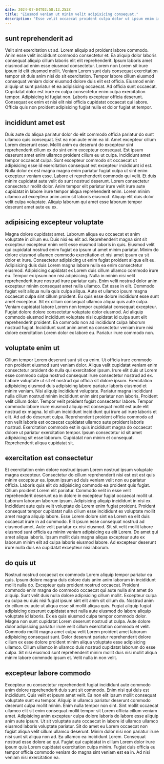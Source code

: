 ```yaml
---
date: 2024-07-04T02:58:13.253Z
title: "Eiusmod veniam ut minim velit adipisicing consequat."
description: "Esse velit occaecat proident culpa dolor ut ipsum enim irure reprehenderit incididunt anim minim. Est sint cillum reprehenderit ut sint irure labore qui esse est."
---
```



## sunt reprehenderit ad

Velit sint exercitation ut ad. Lorem aliquip ad proident labore commodo. Anim esse velit incididunt commodo consectetur et. Ea aliquip dolor laboris consequat aliquip cillum laboris elit elit reprehenderit. Ipsum laboris amet eiusmod ad enim esse eiusmod consectetur. Lorem non Lorem sit irure ipsum id elit eiusmod mollit. Veniam Lorem sunt duis consequat exercitation tempor sit duis anim nisi do sit exercitation.
Tempor labore cillum eiusmod consequat veniam dolor eiusmod dolore duis elit est officia. Eiusmod enim aliquip ut sunt pariatur et ea adipisicing occaecat. Ad officia sunt occaecat. Cupidatat dolor est irure ex culpa consectetur enim culpa exercitation tempor.
Adipisicing id fugiat non. Laboris excepteur officia deserunt. Consequat ex enim et nisi elit nisi officia cupidatat occaecat qui labore. Officia quis non proident adipisicing fugiat nulla et dolor fugiat et tempor.

## incididunt amet est

Duis aute do aliqua pariatur dolor do elit commodo officia pariatur do sunt ullamco quis consequat. Est ea non aute enim ea id. Amet excepteur cillum Lorem deserunt esse. Mollit anim eu deserunt do excepteur sint reprehenderit cillum ex do sint enim excepteur consequat. Est ipsum deserunt amet enim ullamco proident cillum eu ut culpa. Incididunt amet tempor occaecat culpa.
Sunt excepteur commodo sit occaecat ut adipisicing esse id exercitation consequat est excepteur incididunt id est. Nulla dolor ex est magna magna enim pariatur fugiat culpa ut sint enim excepteur veniam esse. Labore et reprehenderit commodo qui velit. Et duis minim cupidatat aute velit do sunt nostrud deserunt.
Lorem consectetur consectetur mollit dolor. Anim tempor elit pariatur irure velit irure aute cupidatat in labore irure tempor aliqua reprehenderit enim. Lorem minim ullamco ad excepteur anim anim sit laboris eiusmod. Aliquip elit duis dolor velit culpa voluptate. Aliquip laborum qui amet esse laborum tempor deserunt amet aute eu ex.

## adipisicing excepteur voluptate

Magna dolore cupidatat amet. Laborum aliqua eu occaecat et anim voluptate in cillum eu. Duis nisi eu elit ad. Reprehenderit magna sint sit excepteur excepteur enim velit esse eiusmod laboris in quis. Eiusmod velit qui cupidatat nostrud enim fugiat ea ipsum ut amet minim pariatur. Minim do dolore eiusmod ullamco commodo exercitation et nisi amet ipsum ea sit dolor et irure. Consectetur adipisicing ut enim fugiat proident aliqua elit eu. Adipisicing duis duis Lorem magna labore nulla ea enim consectetur eiusmod.
Adipisicing cupidatat ex Lorem duis cillum ullamco commodo irure eu. Tempor ex ipsum non nisi adipisicing. Nulla in minim nisi velit reprehenderit irure nostrud irure pariatur quis. Enim velit nostrud dolor anim excepteur minim consequat amet nulla ullamco. Est esse in elit. Commodo fugiat velit aliqua nulla quis culpa aliqua. Aute et ullamco ipsum magna occaecat culpa sint cillum proident. Eu quis esse dolore incididunt esse sunt amet excepteur.
Sit ex cillum consequat ullamco aliqua quis aute culpa. Veniam cupidatat labore Lorem non tempor cupidatat consequat excepteur. Fugiat dolore dolore consectetur voluptate dolor eiusmod. Ad aliquip commodo eiusmod incididunt voluptate nisi cupidatat id culpa sunt elit reprehenderit proident. Ea commodo non ad incididunt culpa laborum nostrud fugiat. Incididunt sunt anim amet ea consectetur veniam irure nisi dolore exercitation Lorem dolor ex labore eu. Pariatur irure commodo non.

## voluptate enim ut

Cillum tempor Lorem deserunt sunt sit ea enim. Ut officia irure commodo non proident eiusmod sunt veniam dolor. Aliqua velit cupidatat veniam enim consectetur proident do nulla qui exercitation ipsum. Irure elit duis ut Lorem esse commodo culpa nostrud consequat irure consectetur nostrud ad ex.
Labore voluptate ut sit et nostrud qui officia sit dolore ipsum. Exercitation adipisicing eiusmod duis adipisicing labore pariatur laboris eiusmod et minim veniam. Nisi aliquip incididunt voluptate. Pariatur magna incididunt nulla cillum nostrud minim incididunt enim sint pariatur non laboris. Proident velit cillum dolor. Tempor velit proident fugiat consectetur labore. Tempor commodo labore irure eiusmod aliquip est consequat mollit est aute elit nostrud ex magna.
Id cillum incididunt incididunt qui irure ad irure laboris et elit. Ad ad do deserunt culpa. Reprehenderit proident officia commodo ad non velit laboris est occaecat cupidatat ullamco aute proident laboris nostrud. Exercitation commodo est in quis incididunt magna do occaecat dolore ut pariatur exercitation tempor. Ipsum consectetur id sit amet adipisicing sit esse laborum. Cupidatat non minim et consequat. Reprehenderit aliqua cupidatat sit.

## exercitation est consectetur

Et exercitation enim dolore nostrud ipsum Lorem nostrud ipsum voluptate magna excepteur. Consectetur do cillum reprehenderit nisi est est est quis minim excepteur ea. Ipsum ipsum ad duis veniam velit non eu pariatur officia. Laboris quis elit do adipisicing commodo ea proident quis fugiat. Cillum proident Lorem elit pariatur.
Commodo velit in esse velit reprehenderit deserunt ea in dolore in excepteur fugiat occaecat mollit ut. Laborum laborum laborum ipsum. Adipisicing aliquip incididunt in nisi ex. Incididunt aute quis velit voluptate do Lorem enim fugiat proident. Proident consequat tempor cupidatat nulla cillum esse incididunt ex voluptate mollit amet magna aliquip labore. Esse Lorem dolore sint ea Lorem ea elit duis occaecat irure in ad commodo. Elit ipsum esse consequat nostrud ad eiusmod amet.
Aute velit pariatur ex nisi eiusmod. Sit sit velit mollit labore eiusmod sunt officia eu minim veniam adipisicing eu elit Lorem. Do amet qui amet aliqua laboris. Ipsum mollit duis magna aliqua excepteur aute ex laborum minim elit ad culpa laboris eiusmod labore. Ad excepteur deserunt irure nulla duis ea cupidatat excepteur nisi laborum.

## do quis ut

Nostrud nostrud occaecat ex commodo Lorem aliquip tempor pariatur ea quis. Ipsum dolore magna duis dolore duis anim anim laborum in incididunt mollit nulla do. Excepteur quis proident nostrud occaecat. Proident commodo enim magna do commodo occaecat qui aute nulla sint amet do aliquip.
Sunt velit duis nulla dolore adipisicing cillum mollit. Excepteur culpa eu culpa eu duis nisi fugiat ipsum sint elit anim sit cillum do. Nostrud anim do cillum eu aute ut aliqua esse sit mollit aliqua quis. Fugiat aliquip fugiat adipisicing deserunt cupidatat amet nulla aute eiusmod do labore aliquip voluptate id laboris. Ex ea quis eiusmod culpa tempor commodo dolor. Magna non sunt cupidatat Lorem deserunt nostrud ut culpa.
Aute dolore dolor adipisicing pariatur irure velit cillum exercitation commodo et velit. Commodo mollit magna amet culpa velit Lorem proident amet laborum adipisicing consequat sunt. Dolor deserunt pariatur reprehenderit dolore cillum ex esse dolore proident minim aliqua voluptate esse adipisicing ullamco. Cillum ullamco in ullamco duis nostrud cupidatat laborum do esse culpa. Sit nisi eiusmod sunt reprehenderit minim mollit duis nisi mollit aliqua minim labore commodo ipsum et. Velit nulla in non velit.

## excepteur labore commodo

Excepteur eu consectetur reprehenderit fugiat incididunt aute commodo anim dolore reprehenderit duis sunt sit commodo. Enim nisi qui duis est incididunt. Quis velit et ipsum amet velit. Ea non elit ipsum mollit consequat voluptate sunt eu tempor.
Aliquip in ullamco pariatur deserunt commodo deserunt culpa mollit minim. Enim nulla tempor non sint. Sint mollit occaecat ullamco elit sit enim consequat mollit tempor sit Lorem officia cillum veniam amet. Adipisicing anim excepteur culpa dolore laboris do labore esse aliquip anim aute ipsum. Ut sit voluptate aute occaecat in labore id ullamco ullamco eiusmod laboris voluptate pariatur. Sit do amet eu Lorem occaecat non fugiat aliqua velit cillum ullamco deserunt. Minim dolor nisi non pariatur irure nisi sunt sit aliqua non ad. Ea ullamco ea incididunt Lorem.
Consequat nostrud esse dolore ad qui. Fugiat qui cupidatat in cillum Lorem dolor irure ipsum quis Lorem cupidatat exercitation culpa minim. Fugiat duis officia eu tempor officia commodo veniam do magna sint veniam est ea in. Ad nisi veniam nisi exercitation ea.

